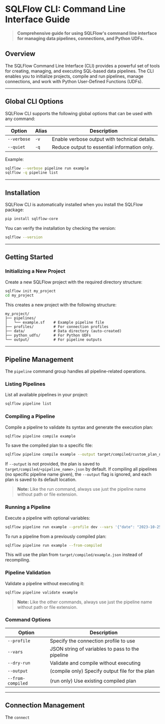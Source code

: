 # SQLFlow CLI: Command Line Interface Guide

> **Comprehensive guide for using SQLFlow's command line interface for managing data pipelines, connections, and Python UDFs.**

## Overview

The SQLFlow Command Line Interface (CLI) provides a powerful set of tools for creating, managing, and executing SQL-based data pipelines. The CLI enables you to initialize projects, compile and run pipelines, manage connections, and work with Python User-Defined Functions (UDFs).

---

## Global CLI Options

SQLFlow CLI supports the following global options that can be used with any command:

| Option      | Alias | Description                                     |
|-------------|-------|-------------------------------------------------|
| `--verbose` | `-v`  | Enable verbose output with technical details.   |
| `--quiet`   | `-q`  | Reduce output to essential information only.    |

Example:
```bash
sqlflow --verbose pipeline run example
sqlflow -q pipeline list
```

---

## Installation

SQLFlow CLI is automatically installed when you install the SQLFlow package:

```bash
pip install sqlflow-core
```

You can verify the installation by checking the version:

```bash
sqlflow --version
```

---

## Getting Started

### Initializing a New Project

Create a new SQLFlow project with the required directory structure:

```bash
sqlflow init my_project
cd my_project
```

This creates a new project with the following structure:
```
my_project/
├── pipelines/
│   └── example.sf    # Example pipeline file
├── profiles/         # For connection profiles
├── data/             # Data directory (auto-created)
├── python_udfs/      # For Python UDFs
└── output/           # For pipeline outputs
```

---

## Pipeline Management

The `pipeline` command group handles all pipeline-related operations.

### Listing Pipelines

List all available pipelines in your project:

```bash
sqlflow pipeline list
```

### Compiling a Pipeline

Compile a pipeline to validate its syntax and generate the execution plan:

```bash
sqlflow pipeline compile example
```

To save the compiled plan to a specific file:
```bash
sqlflow pipeline compile example --output target/compiled/custom_plan_name.json
```
If `--output` is not provided, the plan is saved to `target/compiled/<pipeline_name>.json` by default.
If compiling all pipelines (no specific pipeline name given), the `--output` flag is ignored, and each plan is saved to its default location.

> **Note:** Like the run command, always use just the pipeline name without path or file extension.

### Running a Pipeline

Execute a pipeline with optional variables:

```bash
sqlflow pipeline run example --profile dev --vars '{"date": "2023-10-25"}'
```

To run a pipeline from a previously compiled plan:
```bash
sqlflow pipeline run example --from-compiled
```
This will use the plan from `target/compiled/example.json` instead of recompiling.

### Pipeline Validation

Validate a pipeline without executing it:

```bash
sqlflow pipeline validate example
```

> **Note:** Like the other commands, always use just the pipeline name without path or file extension.

### Command Options

| Option      | Description                                     |
|-------------|-------------------------------------------------|
| `--profile` | Specify the connection profile to use           |
| `--vars`    | JSON string of variables to pass to the pipeline|
| `--dry-run` | Validate and compile without executing          |
| `--output`  | (compile only) Specify output file for the plan |
| `--from-compiled` | (run only) Use existing compiled plan       |

---

## Connection Management

The `connect`